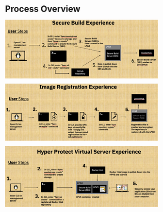 # Process Overview

![Secure Build Overview](Overview/Secure_Build_Overview.png)

![Image Registration Overview](Overview/Image_Registration_Overview.png)

![Hyper Protect Virtual Servers Overview](Overview/Hyper_Protect_Virtual_Server_Overview.png)

